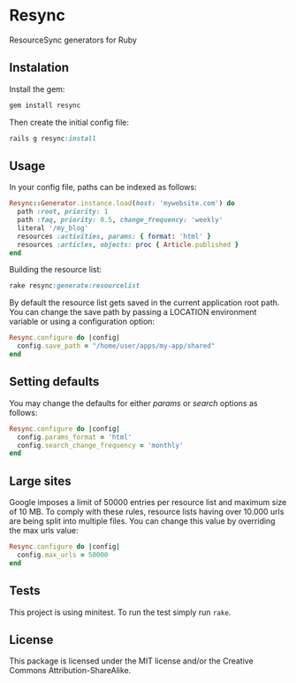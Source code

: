 # Resync

ResourceSync generators for Ruby

## Instalation

Install the gem:

```ruby
gem install resync
```

Then create the initial config file:

```ruby
rails g resync:install
```

## Usage

In your config file, paths can be indexed as follows:

```ruby
Resync::Generator.instance.load(host: 'mywebsite.com') do
  path :root, priority: 1
  path :faq, priority: 0.5, change_frequency: 'weekly'
  literal '/my_blog'
  resources :activities, params: { format: 'html' }
  resources :articles, objects: proc { Article.published }
end
```

Building the resource list:

```ruby
rake resync:generate:resourcelist
```

By default the resource list gets saved in the current application root path. You can change the save path by passing a LOCATION environment variable or using a configuration option:

```ruby
Resync.configure do |config|
  config.save_path = "/home/user/apps/my-app/shared"
end
```

## Setting defaults

You may change the defaults for either *params* or *search* options as follows:

```ruby
Resync.configure do |config|
  config.params_format = 'html'
  config.search_change_frequency = 'monthly'
end
```

## Large sites

Google imposes a limit of 50000 entries per resource list and maximum size of 10 MB. To comply with these rules,
resource lists having over 10.000 urls are being split into multiple files. You can change this value by overriding the max urls value:

```ruby
Resync.configure do |config|
  config.max_urls = 50000
end
```

## Tests

This project is using minitest. To run the test simply run `rake`.

## License

This package is licensed under the MIT license and/or the Creative
Commons Attribution-ShareAlike.
